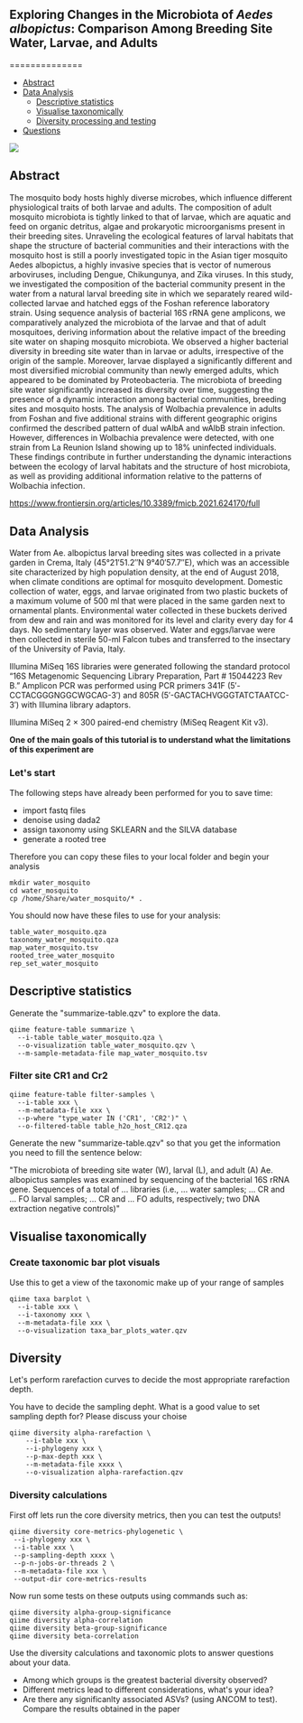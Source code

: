 ## Exploring Changes in the Microbiota of <em>Aedes albopictus</em>: Comparison Among Breeding Site Water, Larvae, and Adults

==============
- [Abstract](#abstract)
- [Data Analysis](#data-analysis)
  - [Descriptive statistics](#descriptive-statistics)
  - [Visualise taxonomically](#visualise-taxonomically)
  - [Diversity processing and testing](#diversity)
- [Questions](#questions)

![](09805-scicon6-bees.jpg)

## Abstract
The mosquito body hosts highly diverse microbes, which influence different physiological traits of both larvae and adults. The composition of adult mosquito microbiota is tightly linked to that of larvae, which are aquatic and feed on organic detritus, algae and prokaryotic microorganisms present in their breeding sites. Unraveling the ecological features of larval habitats that shape the structure of bacterial communities and their interactions with the mosquito host is still a poorly investigated topic in the Asian tiger mosquito Aedes albopictus, a highly invasive species that is vector of numerous arboviruses, including Dengue, Chikungunya, and Zika viruses. In this study, we investigated the composition of the bacterial community present in the water from a natural larval breeding site in which we separately reared wild-collected larvae and hatched eggs of the Foshan reference laboratory strain. Using sequence analysis of bacterial 16S rRNA gene amplicons, we comparatively analyzed the microbiota of the larvae and that of adult mosquitoes, deriving information about the relative impact of the breeding site water on shaping mosquito microbiota. We observed a higher bacterial diversity in breeding site water than in larvae or adults, irrespective of the origin of the sample. Moreover, larvae displayed a significantly different and most diversified microbial community than newly emerged adults, which appeared to be dominated by Proteobacteria. The microbiota of breeding site water significantly increased its diversity over time, suggesting the presence of a dynamic interaction among bacterial communities, breeding sites and mosquito hosts. The analysis of Wolbachia prevalence in adults from Foshan and five additional strains with different geographic origins confirmed the described pattern of dual wAlbA and wAlbB strain infection. However, differences in Wolbachia prevalence were detected, with one strain from La Reunion Island showing up to 18% uninfected individuals. These findings contribute in further understanding the dynamic interactions between the ecology of larval habitats and the structure of host microbiota, as well as providing additional information relative to the patterns of Wolbachia infection.

https://www.frontiersin.org/articles/10.3389/fmicb.2021.624170/full

## Data Analysis
Water from Ae. albopictus larval breeding sites was collected in a private garden in Crema, Italy (45°21′51.2′′N 9°40′57.7′′E), which was an accessible site characterized by high population density, at the end of August 2018, when climate conditions are optimal for mosquito development. Domestic collection of water, eggs, and larvae originated from two plastic buckets of a maximum volume of 500 ml that were placed in the same garden next to ornamental plants. Environmental water collected in these buckets derived from dew and rain and was monitored for its level and clarity every day for 4 days. No sedimentary layer was observed. Water and eggs/larvae were then collected in sterile 50-ml Falcon tubes and transferred to the insectary of the University of Pavia, Italy.


Illumina MiSeq 16S libraries were generated following the standard protocol “16S Metagenomic Sequencing Library Preparation, Part # 15044223 Rev B.” Amplicon PCR was performed using PCR primers 341F (5′-CCTACGGGNGGCWGCAG-3′) and 805R (5′-GACTACHVGGGTATCTAATCC-3′) with Illumina library adaptors.

Illumina MiSeq 2 × 300 paired-end chemistry (MiSeq Reagent Kit v3).

**One of the main goals of this tutorial is to understand what the limitations of this experiment are**


### Let's start

The following steps have already been performed for you to save time:
- import fastq files
- denoise using dada2
- assign taxonomy using SKLEARN and the SILVA database
- generate a rooted tree

Therefore you can copy these files to your local folder and begin your analysis
```
mkdir water_mosquito
cd water_mosquito
cp /home/Share/water_mosquito/* .
```
You should now have these files to use for your analysis:
```
table_water_mosquito.qza
taxonomy_water_mosquito.qza
map_water_mosquito.tsv
rooted_tree_water_mosquito
rep_set_water_mosquito
```

## Descriptive statistics
Generate the "summarize-table.qzv" to explore the data.
```
qiime feature-table summarize \
  --i-table table_water_mosquito.qza \
  --o-visualization table_water_mosquito.qzv \
  --m-sample-metadata-file map_water_mosquito.tsv
```



### Filter site CR1 and Cr2

```
qiime feature-table filter-samples \
  --i-table xxx \
  --m-metadata-file xxx \
  --p-where "type_water IN ('CR1', 'CR2')" \
  --o-filtered-table table_h2o_host_CR12.qza
```
Generate the new "summarize-table.qzv" so that you get the information you need to fill the sentence below:

"The microbiota of breeding site water (W), larval (L), and adult (A) Ae. albopictus samples was examined by sequencing of the bacterial 16S rRNA gene. Sequences of a total of ... libraries (i.e., ... water samples; ... CR and ... FO larval samples; ... CR and ... FO adults, respectively; two DNA extraction negative controls)"

## Visualise taxonomically 

### Create taxonomic bar plot visuals
Use this to get a view of the taxonomic make up of your range of samples
```
qiime taxa barplot \
  --i-table xxx \
  --i-taxonomy xxx \
  --m-metadata-file xxx \
  --o-visualization taxa_bar_plots_water.qzv
```






## Diversity

Let's perform rarefaction curves to decide the most appropriate rarefaction depth.    

You have to decide the sampling depht. What is a good value to set sampling depth for?
Please discuss your choise

```
qiime diversity alpha-rarefaction \
    --i-table xxx \
    --i-phylogeny xxx \
    --p-max-depth xxx \
    --m-metadata-file xxxx \
    --o-visualization alpha-rarefaction.qzv
```

### Diversity calculations
First off lets run the core diversity metrics, then you can test the outputs!
 ```
qiime diversity core-metrics-phylogenetic \
  --i-phylogeny xxx \
  --i-table xxx \
  --p-sampling-depth xxxx \
  --p-n-jobs-or-threads 2 \
  --m-metadata-file xxx \
  --output-dir core-metrics-results
```
Now run some tests on these outputs using commands such as:
```
qiime diversity alpha-group-significance
qiime diversity alpha-correlation
qiime diversity beta-group-significance
qiime diversity beta-correlation
```



Use the diversity calculations and taxonomic plots to answer questions about your data. 

- Among which groups is the greatest bacterial diversity observed?
- Different metrics lead to different considerations, what's your idea?
- Are there any significanlty associated ASVs? (using ANCOM to test). Compare the results obtained in the paper 


